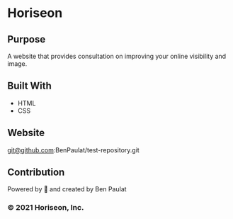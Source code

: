 # Horiseon

## Purpose
A website that provides consultation on improving your online visibility and image.

## Built With
* HTML
* CSS

## Website
git@github.com:BenPaulat/test-repository.git

## Contribution
Powered by 🍚 and created by Ben Paulat
### &copy; 2021 Horiseon, Inc. 